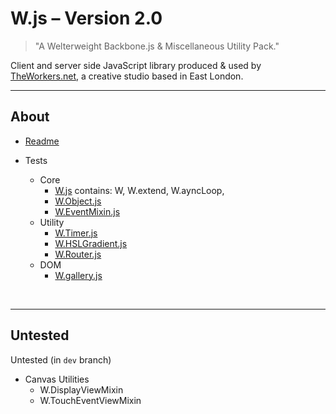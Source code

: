 # W.js – Version 2.0

> "A Welterweight Backbone.js & Miscellaneous Utility Pack."

Client and server side JavaScript library produced & used by [TheWorkers.net](http://theworkers.net/), a creative studio based in East London.

---------------
## About

* [Readme](https://github.com/theworkers/w.js)

* Tests
	* Core
		* [W.js](tests/W.test.html) contains: W, W.extend, W.ayncLoop, 
		* [W.Object.js](tests/W.Object.test.html)
		* [W.EventMixin.js](tests/W.EventMixin.test.html)
	* Utility
		* [W.Timer.js](tests/W.Timer.test.html)
		* [W.HSLGradient.js](tests/W.Timer.test.html)
		* [W.Router.js](tests/W.Router.test.html)
	* DOM
		* [W.gallery.js](tests/W.Gallery.test.html)

  
&nbsp;

---------------

## Untested

Untested (in `dev` branch)

* Canvas Utilities
	* W.DisplayViewMixin
	* W.TouchEventViewMixin
	

<!-- 
------

* Untested (in `dev` branch)
	* Canvas Utility
		* W.DisplayViewMixin
		* W.TouchEventViewMixin
	* Misc Utitlity
		* W.route
		* W.math
		* W.text
	* Likely Depreciated (in `dev` branch)
		* W.console
		* W.dom
		* W.maps
		* W.animation
		* W.animation.dom


	-->